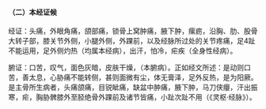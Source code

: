 #### （二）本经证候

经证：头痛，外眼角痛，颌部痛，锁骨上窝肿痛，腋下肿，瘰疬，沿胸、肋、股骨大转子部，膝关节外侧，小腿外侧，外踝前，以及经脉所过处的关节疼痛，足4趾不能运用，足外侧灼热（均属本经病），出汗，怕冷，疟疾（全身性经病）。

腑证：口苦，叹气，面色灰暗，皮肤干燥，（本腑病）。正如经文所述：是动则口苦，善太息，心胁痛不能转侧，甚则面微有尘，体无膏泽，足外反热，是为阳厥。是主骨所生病者，头痛颌痛，目锐眦痛，缺盆中肿痛，腋下肿，马刀侠癭，汗出振寒，疟，胸胁髀膝外至胫绝骨外踝前及诸节皆痛，小趾次趾不用（《灵枢·经脉》）。
